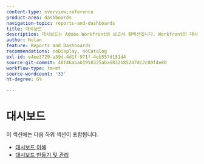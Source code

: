 ```yaml
---
content-type: overview;reference
product-area: dashboards
navigation-topic: reports-and-dashboards
title: 대시보드
description: 대시보드는 Adobe Workfront의 보고서 컬렉션입니다. Workfront의 대시보드를 이해하려면 이러한 영역을 검토하십시오.
author: Nolan
feature: Reports and Dashboards
recommendations: noDisplay, noCatalog
exl-id: e4ee3729-a39d-4d1f-971f-4eb557d151d4
source-git-commit: 48f46abab1958325aba6832b85247dc2c80f4e80
workflow-type: tm+mt
source-wordcount: '33'
ht-degree: 6%

---
```


# 대시보드

이 섹션에는 다음 하위 섹션이 포함됩니다.

* [대시보드 이해](../../reports-and-dashboards/dashboards/understanding-dashboards/understand-dashboards.md)
* [대시보드 만들기 및 관리](../../reports-and-dashboards/dashboards/creating-and-managing-dashboards/create-and-manage-dashboards.md)
